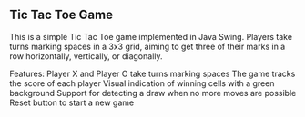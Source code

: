 ## Tic Tac Toe Game
This is a simple Tic Tac Toe game implemented in Java Swing. Players take turns marking spaces in a 3x3 grid, aiming to get three of their marks in a row horizontally, vertically, or diagonally.

Features:
Player X and Player O take turns marking spaces
The game tracks the score of each player
Visual indication of winning cells with a green background
Support for detecting a draw when no more moves are possible
Reset button to start a new game
